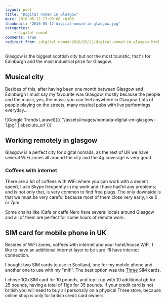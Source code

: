 ```yaml
---
layout: post
title: "Digital nomad in Glasgow"
date: 2016-05-12 17:00:00 +0100
thumbnail: "2016-05-12-digital-nomad-in-glasgow.jpg"
categories:
    - digital-nomad
comments: true
redirect_from: /digital-nomad/2016/05/12/digital-nomad-in-glasgow.html
---
```

Glasgow is the biggest scottish city but not the most touristic, that's for Edinburgh and the most industrial prize for Glasgow.

## Musical city

Besides of this, after having been one month between Glasgow and Edinburgh I must say my favourite was Glasgow, mostly because the people and the music, yes, the music you can feel anywhere in Glasgow. Lots of people playing on the streets, many musical pubs with live performings everyday...

![Google Trends Laravel]({{ "/assets/images/nomada-digital-en-glasgow-1.jpg" | absolute_url }})

## Working remotely in glasgow

Glasgow is a perfect city for digital nomads, as the rest of UK we have several WiFi zones all around the city and the 4g coverage is very good.

### Coffees with internet

There are a lot of coffees with WiFi where you can work with a decent speed, I use Skype frequently in my work and I have had'nt any problems; and is not only that, is very common to find free plugs. The only downside is that we must be very careful because most of them close very early, like 6 or 7pm.

Some chains like iCafe or caffè Nero have several locals around Glasgow and all of them are perfect for some hours of remote work.

## SIM card for mobile phone in UK

Besides of WiFi zones, coffees with internet and your hotel/house WiFi, I like to have an additional internet layer to be sure I'll have internet connection.

I bought two SIM cards to use in Scotland, one for my mobile phone and another one to use with my "mifi". The best option was the [Three](http://www.three.co.uk/) SIM cards.

I chose 1Gb SIM card for 10 pounds, and top it up with 10 additional gb for 25 pounds, having a total of 11gb for 35 pounds. If your credit card is not british you will need to buy all personally on a physical Three store, because online shop is only for british credit card owners.
